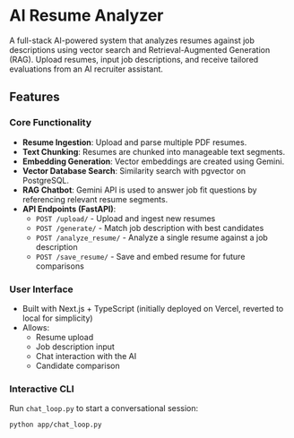 # AI Resume Analyzer

A full-stack AI-powered system that analyzes resumes against job descriptions using vector search and Retrieval-Augmented Generation (RAG). Upload resumes, input job descriptions, and receive tailored evaluations from an AI recruiter assistant.

## Features

### Core Functionality
- **Resume Ingestion**: Upload and parse multiple PDF resumes.
- **Text Chunking**: Resumes are chunked into manageable text segments.
- **Embedding Generation**: Vector embeddings are created using Gemini.
- **Vector Database Search**: Similarity search with pgvector on PostgreSQL.
- **RAG Chatbot**: Gemini API is used to answer job fit questions by referencing relevant resume segments.
- **API Endpoints (FastAPI)**:
  - `POST /upload/` - Upload and ingest new resumes
  - `POST /generate/` - Match job description with best candidates
  - `POST /analyze_resume/` - Analyze a single resume against a job description
  - `POST /save_resume/` - Save and embed resume for future comparisons

### User Interface
- Built with Next.js + TypeScript (initially deployed on Vercel, reverted to local for simplicity)
- Allows:
  - Resume upload
  - Job description input
  - Chat interaction with the AI
  - Candidate comparison

### Interactive CLI
Run `chat_loop.py` to start a conversational session:
```bash
python app/chat_loop.py
